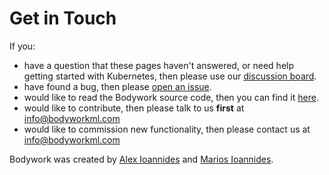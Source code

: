 # Get in Touch

If you:

* have a question that these pages haven't answered, or need help getting started with Kubernetes, then please use our [discussion board](https://github.com/bodywork-ml/bodywork-core/discussions).
* have found a bug, then please [open an issue](https://github.com/bodywork-ml/bodywork-core/issues).
* would like to read the Bodywork source code, then you can find it [here](https://github.com/bodywork-ml/bodywork-core).
* would like to contribute, then please talk to us **first** at [info@bodyworkml.com](mailto:info@bodyworkml.com)
* would like to commission new functionality, then please contact us at [info@bodyworkml.com](mailto:info@bodyworkml.com)

Bodywork was created by [Alex Ioannides](https://alexioannides.com) and [Marios Ioannides](https://www.linkedin.com/in/marios-ioannides-4b298a32/).
